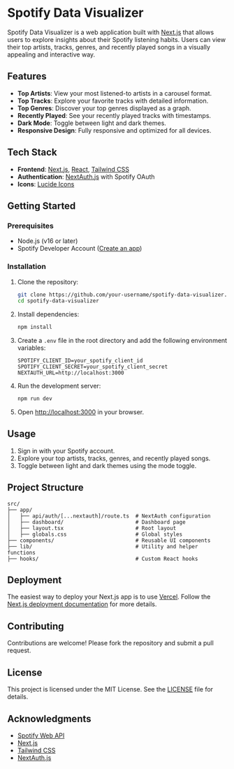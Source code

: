 # Spotify Data Visualizer

Spotify Data Visualizer is a web application built with [Next.js](https://nextjs.org) that allows users to explore insights about their Spotify listening habits. Users can view their top artists, tracks, genres, and recently played songs in a visually appealing and interactive way.

## Features

- **Top Artists**: View your most listened-to artists in a carousel format.
- **Top Tracks**: Explore your favorite tracks with detailed information.
- **Top Genres**: Discover your top genres displayed as a graph.
- **Recently Played**: See your recently played tracks with timestamps.
- **Dark Mode**: Toggle between light and dark themes.
- **Responsive Design**: Fully responsive and optimized for all devices.

## Tech Stack

- **Frontend**: [Next.js](https://nextjs.org), [React](https://reactjs.org), [Tailwind CSS](https://tailwindcss.com)
- **Authentication**: [NextAuth.js](https://next-auth.js.org) with Spotify OAuth
- **Icons**: [Lucide Icons](https://lucide.dev)

## Getting Started

### Prerequisites

- Node.js (v16 or later)
- Spotify Developer Account ([Create an app](https://developer.spotify.com/dashboard/applications))

### Installation

1. Clone the repository:

   ```bash
   git clone https://github.com/your-username/spotify-data-visualizer.git
   cd spotify-data-visualizer
   ```

2. Install dependencies:

   ```bash
   npm install
   ```

3. Create a `.env` file in the root directory and add the following environment variables:

   ```env
   SPOTIFY_CLIENT_ID=your_spotify_client_id
   SPOTIFY_CLIENT_SECRET=your_spotify_client_secret
   NEXTAUTH_URL=http://localhost:3000
   ```

4. Run the development server:

   ```bash
   npm run dev
   ```

5. Open [http://localhost:3000](http://localhost:3000) in your browser.

## Usage

1. Sign in with your Spotify account.
2. Explore your top artists, tracks, genres, and recently played songs.
3. Toggle between light and dark themes using the mode toggle.

## Project Structure

```
src/
├── app/
│   ├── api/auth/[...nextauth]/route.ts  # NextAuth configuration
│   ├── dashboard/                       # Dashboard page
│   ├── layout.tsx                       # Root layout
│   ├── globals.css                      # Global styles
├── components/                          # Reusable UI components
├── lib/                                 # Utility and helper functions
├── hooks/                               # Custom React hooks
```

## Deployment

The easiest way to deploy your Next.js app is to use [Vercel](https://vercel.com). Follow the [Next.js deployment documentation](https://nextjs.org/docs/app/building-your-application/deploying) for more details.

## Contributing

Contributions are welcome! Please fork the repository and submit a pull request.

## License

This project is licensed under the MIT License. See the [LICENSE](LICENSE) file for details.

## Acknowledgments

- [Spotify Web API](https://developer.spotify.com/documentation/web-api/)
- [Next.js](https://nextjs.org)
- [Tailwind CSS](https://tailwindcss.com)
- [NextAuth.js](https://next-auth.js.org)
